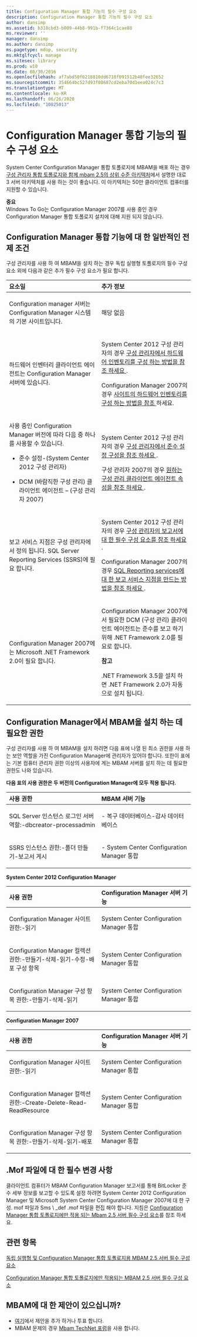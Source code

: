 ```yaml
---
title: Configuration Manager 통합 기능의 필수 구성 요소
description: Configuration Manager 통합 기능의 필수 구성 요소
author: dansimp
ms.assetid: b318cbd3-b009-44b8-991b-f7364c1cae88
ms.reviewer: ''
manager: dansimp
ms.author: dansimp
ms.pagetype: mdop, security
ms.mktglfcycl: manage
ms.sitesec: library
ms.prod: w10
ms.date: 08/30/2016
ms.openlocfilehash: af7abd50f6218810dd6718f091512b48fee32652
ms.sourcegitcommit: 354664bc527d93f80687cd2eba70d1eea024c7c3
ms.translationtype: MT
ms.contentlocale: ko-KR
ms.lasthandoff: 06/26/2020
ms.locfileid: "10825013"
---
```

# Configuration Manager 통합 기능의 필수 구성 요소


System Center Configuration Manager 통합 토폴로지에 MBAM을 배포 하는 경우 [구성 관리자 통합 토폴로지와 함께 mbam 2.5의 상위 수준 아키텍처](high-level-architecture-of-mbam-25-with-configuration-manager-integration-topology.md)에서 설명한 대로 3 서버 아키텍처를 사용 하는 것이 좋습니다. 이 아키텍처는 50만 클라이언트 컴퓨터를 지원할 수 있습니다.

**중요**  
Windows To Go는 Configuration Manager 2007를 사용 중인 경우 Configuration Manager 통합 토폴로지 설치에 대해 지원 되지 않습니다.



## Configuration Manager 통합 기능에 대 한 일반적인 전제 조건


구성 관리자를 사용 하 여 MBAM을 설치 하는 경우 독립 실행형 토폴로지의 필수 구성 요소 외에 다음과 같은 추가 필수 구성 요소가 필요 합니다.

<table>
<colgroup>
<col width="50%" />
<col width="50%" />
</colgroup>
<thead>
<tr class="header">
<th align="left">요소일</th>
<th align="left">추가 정보</th>
</tr>
</thead>
<tbody>
<tr class="odd">
<td align="left"><p>Configuration manager 서버는 Configuration Manager 시스템의 기본 사이트입니다.</p></td>
<td align="left"><p>해당 없음</p></td>
</tr>
<tr class="even">
<td align="left"><p>하드웨어 인벤터리 클라이언트 에이전트는 Configuration Manager 서버에 있습니다.</p></td>
<td align="left"><p>System Center 2012 구성 관리자의 경우 <a href="https://go.microsoft.com/fwlink/?LinkId=301685" data-raw-source="[How to Configure Hardware Inventory in Configuration Manager](https://go.microsoft.com/fwlink/?LinkId=301685)"> 구성 관리자에서 하드웨어 인벤토리를 구성 하는 방법을 참조 하세요 </a> .</p>
<p>Configuration Manager 2007의 경우 <a href="https://go.microsoft.com/fwlink/?LinkId=301656" data-raw-source="[How to Configure Hardware Inventory for a Site](https://go.microsoft.com/fwlink/?LinkId=301656)"> 사이트의 하드웨어 인벤토리를 구성 하는 방법을 참조 </a> 하세요.</p></td>
</tr>
<tr class="odd">
<td align="left"><p>사용 중인 Configuration Manager 버전에 따라 다음 중 하나를 사용할 수 있습니다.</p>
<ul>
<li><p>준수 설정-(System Center 2012 구성 관리자)</p></li>
<li><p>DCM (바람직한 구성 관리) 클라이언트 에이전트 – (구성 관리자 2007)</p></li>
</ul></td>
<td align="left"><p>System Center 2012 구성 관리자의 경우 <a href="https://go.microsoft.com/fwlink/?LinkId=301687" data-raw-source="[Configuring Compliance Settings in Configuration Manager](https://go.microsoft.com/fwlink/?LinkId=301687)"> 구성 관리자에서 준수 설정 구성을 참조 하세요 </a> .</p>
<p>구성 관리자 2007의 경우 <a href="https://go.microsoft.com/fwlink/?LinkId=301686" data-raw-source="[Desired Configuration Management Client Agent Properties](https://go.microsoft.com/fwlink/?LinkId=301686)"> 원하는 구성 관리 클라이언트 에이전트 속성을 참조 하세요 </a> .</p></td>
</tr>
<tr class="even">
<td align="left"><p>보고 서비스 지점은 구성 관리자에서 정의 됩니다. SQL Server Reporting Services (SSRS)에 필요 합니다.</p></td>
<td align="left"><p>System Center 2012 구성 관리자의 경우 <a href="https://go.microsoft.com/fwlink/?LinkId=301689" data-raw-source="[Prerequisites for Reporting in Configuration Manager](https://go.microsoft.com/fwlink/?LinkId=301689)"> 구성 관리자의 보고서에 대 한 필수 구성 요소를 참조 하세요 </a> .</p>
<p>Configuration Manager 2007의 경우 <a href="https://go.microsoft.com/fwlink/?LinkId=301688" data-raw-source="[How to Create a Reporting Services Point for SQL Reporting Services](https://go.microsoft.com/fwlink/?LinkId=301688)"> SQL Reporting services에 대 한 보고 서비스 지점을 만드는 방법을 참조 하세요 </a> .</p></td>
</tr>
<tr class="odd">
<td align="left"><p>Configuration Manager 2007에는 Microsoft .NET Framework 2.0이 필요 합니다.</p></td>
<td align="left"><p>Configuration Manager 2007에서 필요한 DCM (구성 관리) 클라이언트 에이전트는 준수를 보고 하기 위해 .NET Framework 2.0를 필요로 합니다.</p>
<div class="alert">
<strong>참고</strong><br/><p>.NET Framework 3.5을 설치 하면 .NET Framework 2.0가 자동으로 설치 됩니다.</p>
</div>
<div>

</div></td>
</tr>
</tbody>
</table>



## Configuration Manager에서 MBAM을 설치 하는 데 필요한 권한


구성 관리자를 사용 하 여 MBAM을 설치 하려면 다음 표에 나열 된 최소 권한을 사용 하는 보안 역할을 가진 Configuration Manager에 관리자가 있어야 합니다. 또한이 표에는 기본 컴퓨터 관리자 권한 이상의 사용자에 게는 MBAM 서버를 설치 하는 데 필요한 권한도 나와 있습니다.

**다음 표의 사용 권한은 두 버전의 Configuration Manager에 모두 적용 됩니다.**

<table>
<colgroup>
<col width="50%" />
<col width="50%" />
</colgroup>
<thead>
<tr class="header">
<th align="left">사용 권한</th>
<th align="left">MBAM 서버 기능</th>
</tr>
</thead>
<tbody>
<tr class="odd">
<td align="left"><p>SQL Server 인스턴스 로그인 서버 역할:-dbcreator-processadmin</p></td>
<td align="left"><p>- 복구 데이터베이스-감사 데이터베이스</p></td>
</tr>
<tr class="even">
<td align="left"><p>SSRS 인스턴스 권한:-폴더 만들기-보고서 게시</p></td>
<td align="left"><p>- System Center Configuration Manager 통합</p></td>
</tr>
</tbody>
</table>



**System Center 2012 Configuration Manager**

<table>
<colgroup>
<col width="50%" />
<col width="50%" />
</colgroup>
<thead>
<tr class="header">
<th align="left">사용 권한</th>
<th align="left">Configuration Manager 서버 기능</th>
</tr>
</thead>
<tbody>
<tr class="odd">
<td align="left"><p>Configuration Manager 사이트 권한:-읽기</p></td>
<td align="left"><p>System Center Configuration Manager 통합</p></td>
</tr>
<tr class="even">
<td align="left"><p>Configuration Manager 컬렉션 권한:-만들기-삭제-읽기-수정-배포 구성 항목</p></td>
<td align="left"><p>System Center Configuration Manager 통합</p></td>
</tr>
<tr class="odd">
<td align="left"><p>Configuration Manager 구성 항목 권한:-만들기-삭제-읽기</p></td>
<td align="left"><p>System Center Configuration Manager 통합</p></td>
</tr>
</tbody>
</table>



**Configuration Manager 2007**

<table>
<colgroup>
<col width="50%" />
<col width="50%" />
</colgroup>
<thead>
<tr class="header">
<th align="left">사용 권한</th>
<th align="left">Configuration Manager 서버 기능</th>
</tr>
</thead>
<tbody>
<tr class="odd">
<td align="left"><p>Configuration Manager 사이트 권한:-읽기</p></td>
<td align="left"><p>System Center Configuration Manager 통합</p></td>
</tr>
<tr class="even">
<td align="left"><p>Configuration Manager 컬렉션 권한:-Create-Delete-Read-ReadResource</p></td>
<td align="left"><p>System Center Configuration Manager 통합</p></td>
</tr>
<tr class="odd">
<td align="left"><p>Configuration Manager 구성 항목 권한:-만들기-삭제-읽기-배포</p></td>
<td align="left"><p>System Center Configuration Manager 통합</p></td>
</tr>
</tbody>
</table>



## .Mof 파일에 대 한 필수 변경 사항


클라이언트 컴퓨터가 MBAM Configuration Manager 보고서를 통해 BitLocker 준수 세부 정보를 보고할 수 있도록 설정 하려면 System Center 2012 Configuration Manager 및 Microsoft System Center Configuration Manager 2007에 대 한 구성. mof 파일과 Sms \ _def .mof 파일을 편집 해야 합니다. 지침은 [Configuration Manager 통합 토폴로지에만 적용 되는 Mbam 2.5 서버 필수 구성 요소](mbam-25-server-prerequisites-that-apply-only-to-the-configuration-manager-integration-topology.md)를 참조 하세요.



## 관련 항목


[독립 실행형 및 Configuration Manager 통합 토폴로지용 MBAM 2.5 서버 필수 구성 요소](mbam-25-server-prerequisites-for-stand-alone-and-configuration-manager-integration-topologies.md)

[Configuration Manager 통합 토폴로지에만 적용되는 MBAM 2.5 서버 필수 구성 요소](mbam-25-server-prerequisites-that-apply-only-to-the-configuration-manager-integration-topology.md)



## MBAM에 대 한 제안이 있으십니까?
- [여기](http://mbam.uservoice.com/forums/268571-microsoft-bitlocker-administration-and-monitoring)에서 제안을 추가 하거나 투표 합니다. 
- MBAM 문제의 경우 [Mbam TechNet 포럼](https://social.technet.microsoft.com/Forums/home?forum=mdopmbam)을 사용 합니다. 





